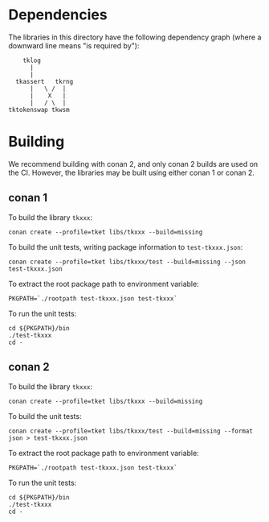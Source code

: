 # Dependencies

The libraries in this directory have the following dependency graph (where a
downward line means "is required by"):

        tklog
          |
          |
      tkassert   tkrng
          |   \ /  |
          |    X   |
          |   / \  |
    tktokenswap tkwsm

# Building

We recommend building with conan 2, and only conan 2 builds are used on the CI.
However, the libraries may be built using either conan 1 or conan 2.

## conan 1

To build the library `tkxxx`:

```shell
conan create --profile=tket libs/tkxxx --build=missing
```

To build the unit tests, writing package information to `test-tkxxx.json`:

```shell
conan create --profile=tket libs/tkxxx/test --build=missing --json test-tkxxx.json
```

To extract the root package path to environment variable:

```shell
PKGPATH=`./rootpath test-tkxxx.json test-tkxxx`
```

To run the unit tests:

```shell
cd ${PKGPATH}/bin
./test-tkxxx
cd -
```

## conan 2

To build the library `tkxxx`:

```shell
conan create --profile=tket libs/tkxxx --build=missing
```

To build the unit tests:

```shell
conan create --profile=tket libs/tkxxx/test --build=missing --format json > test-tkxxx.json
```

To extract the root package path to environment variable:

```shell
PKGPATH=`./rootpath test-tkxxx.json test-tkxxx`
```

To run the unit tests:

```shell
cd ${PKGPATH}/bin
./test-tkxxx
cd -
```
